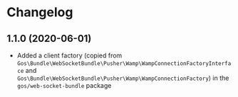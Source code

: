 # Changelog

## 1.1.0 (2020-06-01)

- Added a client factory (copied from `Gos\Bundle\WebSocketBundle\Pusher\Wamp\WampConnectionFactoryInterface` and `Gos\Bundle\WebSocketBundle\Pusher\Wamp\WampConnectionFactory`) in the `gos/web-socket-bundle` package
